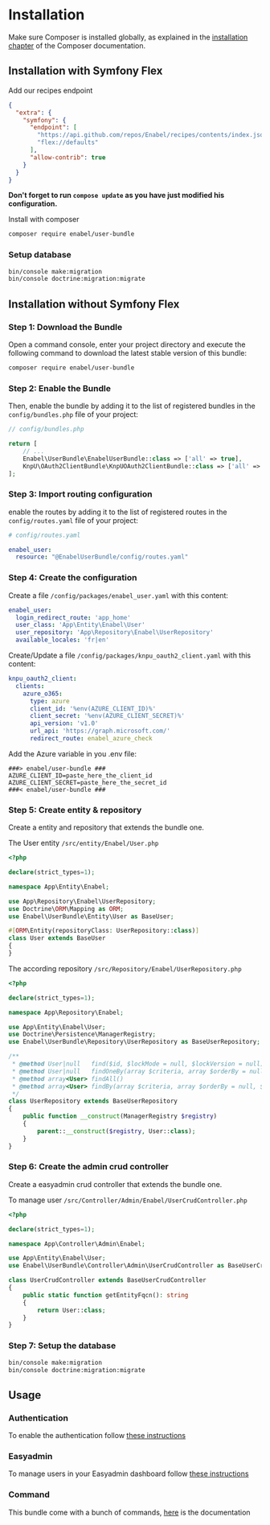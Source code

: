 # Installation

Make sure Composer is installed globally, as explained in the
[installation chapter](https://getcomposer.org/doc/00-intro.md)
of the Composer documentation.

## Installation with Symfony Flex

Add our recipes endpoint

```json
{
  "extra": {
    "symfony": {
      "endpoint": [
        "https://api.github.com/repos/Enabel/recipes/contents/index.json?ref=flex/main",        
        "flex://defaults"
      ],
      "allow-contrib": true
    }
  }
}
```

**Don't forget to run `compose update` as you have just modified his configuration.**

Install with composer

```bash
composer require enabel/user-bundle
```

### Setup database

```bash
bin/console make:migration
bin/console doctrine:migration:migrate
```

## Installation without Symfony Flex


### Step 1: Download the Bundle

Open a command console, enter your project directory and execute the
following command to download the latest stable version of this bundle:

```bash
composer require enabel/user-bundle
```

### Step 2: Enable the Bundle

Then, enable the bundle by adding it to the list of registered bundles
in the `config/bundles.php` file of your project:

```php
// config/bundles.php

return [
    // ...
    Enabel\UserBundle\EnabelUserBundle::class => ['all' => true],
    KnpU\OAuth2ClientBundle\KnpUOAuth2ClientBundle::class => ['all' => true],
];
```

### Step 3: Import routing configuration

enable the routes by adding it to the list of registered routes
in the `config/routes.yaml` file of your project:

```yaml
# config/routes.yaml

enabel_user:
  resource: "@EnabelUserBundle/config/routes.yaml"
```

### Step 4: Create the configuration

Create a file `/config/packages/enabel_user.yaml` with this content:

```yaml
enabel_user:
  login_redirect_route: 'app_home'
  user_class: 'App\Entity\Enabel\User'
  user_repository: 'App\Repository\Enabel\UserRepository'
  available_locales: 'fr|en'
```

Create/Update a file `/config/packages/knpu_oauth2_client.yaml` with this content:
```yaml
knpu_oauth2_client:
  clients:
    azure_o365:
      type: azure
      client_id: '%env(AZURE_CLIENT_ID)%'
      client_secret: '%env(AZURE_CLIENT_SECRET)%'
      api_version: 'v1.0'
      url_api: 'https://graph.microsoft.com/'
      redirect_route: enabel_azure_check
```

Add the Azure variable in you .env file:

```dotenv
###> enabel/user-bundle ###
AZURE_CLIENT_ID=paste_here_the_client_id
AZURE_CLIENT_SECRET=paste_here_the_secret_id
###< enabel/user-bundle ###
```

### Step 5: Create entity & repository

Create a entity and repository that extends the bundle one.

The User entity `/src/entity/Enabel/User.php`
```php
<?php

declare(strict_types=1);

namespace App\Entity\Enabel;

use App\Repository\Enabel\UserRepository;
use Doctrine\ORM\Mapping as ORM;
use Enabel\UserBundle\Entity\User as BaseUser;

#[ORM\Entity(repositoryClass: UserRepository::class)]
class User extends BaseUser
{
}
```

The according repository `/src/Repository/Enabel/UserRepository.php`
```php
<?php

declare(strict_types=1);

namespace App\Repository\Enabel;

use App\Entity\Enabel\User;
use Doctrine\Persistence\ManagerRegistry;
use Enabel\UserBundle\Repository\UserRepository as BaseUserRepository;

/**
 * @method User|null   find($id, $lockMode = null, $lockVersion = null)
 * @method User|null   findOneBy(array $criteria, array $orderBy = null)
 * @method array<User> findAll()
 * @method array<User> findBy(array $criteria, array $orderBy = null, $limit = null, $offset = null)
 */
class UserRepository extends BaseUserRepository
{
    public function __construct(ManagerRegistry $registry)
    {
        parent::__construct($registry, User::class);
    }
}
```

### Step 6: Create the admin crud controller

Create a easyadmin crud controller that extends the bundle one.

To manage user `/src/Controller/Admin/Enabel/UserCrudController.php`

```php
<?php

declare(strict_types=1);

namespace App\Controller\Admin\Enabel;

use App\Entity\Enabel\User;
use Enabel\UserBundle\Controller\Admin\UserCrudController as BaseUserCrudController;

class UserCrudController extends BaseUserCrudController
{
    public static function getEntityFqcn(): string
    {
        return User::class;
    }
}
```

### Step 7: Setup the database

```bash
bin/console make:migration
bin/console doctrine:migration:migrate
```

## Usage

### Authentication

To enable the authentication follow [these instructions](authentication.md)

### Easyadmin

To manage users in your Easyadmin dashboard follow [these instructions](easyadmin.md)

### Command

This bundle come with a bunch of commands, [here](command.md) is the documentation

